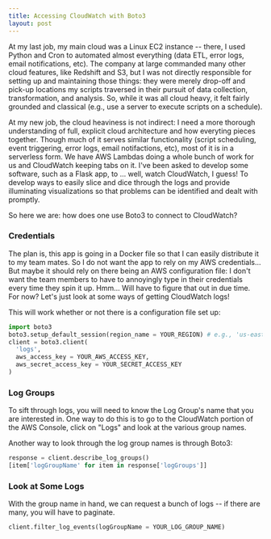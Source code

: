 ```yaml
---
title: Accessing CloudWatch with Boto3
layout: post
---
```


At my last job, my main cloud was a Linux EC2 instance -- there, I used Python and Cron to automated almost everything
(data ETL, error logs, email notifications, etc).  The company at large commanded many other cloud features, like Redshift and S3, 
but I was not directly responsible for setting up and maintaining those things: they were merely drop-off and pick-up locations
my scripts traversed in their pursuit of data collection, transformation, and analysis.  So, while it was all cloud heavy, 
it felt fairly grounded and classical (e.g., use a server to execute scripts on a schedule).

At my new job, the cloud heaviness is not indirect: I need a more thorough understanding of full, explicit cloud 
architecture and how everyting pieces together.  Though much of it serves similar functionality (script scheduling, 
event triggering, error logs, email notifactions, etc), most of it is in a serverless form.  We have AWS Lambdas doing
a whole bunch of work for us and CloudWatch keeping tabs on it.  I've been asked to develop some software, such as
a Flask app, to ... well, watch CloudWatch, I guess!  To develop ways to easily slice and dice through the logs and provide
illuminating visualizations so that problems can be identified and dealt with promptly.

So here we are: how does one use Boto3 to connect to CloudWatch?

### Credentials
The plan is, this app is going in a Docker file so that I can easily distribute it to my team mates.  So I
do not want the app to rely on my AWS credentials...  But maybe it should rely on there being an AWS 
configuration file: I don't want the team members to have to annoyingly type in their credentials every time
they spin it up.  Hmm... Will have to figure that out in due time.  For now?  Let's just look at
some ways of getting CloudWatch logs!

This will work whether or not there is a configuration file set up:
```python
import boto3
boto3.setup_default_session(region_name = YOUR_REGION) # e.g., 'us-east-1'
client = boto3.client(
  'logs',
  aws_access_key = YOUR_AWS_ACCESS_KEY,
  aws_secret_access_key = YOUR_SECRET_ACCESS_KEY
)
```

### Log Groups 
To sift through logs, you will need to know the Log Group's name that you are interested in.  One way 
to do this is to go to the CloudWatch portion of the AWS Console, click on "Logs" and look at the various group names.

Another way to look through the log group names is through Boto3:
```python
response = client.describe_log_groups()
[item['logGroupName' for item in response['logGroups']]
```


### Look at Some Logs
With the group name in hand, we can request a bunch of logs -- if there are many, you will have to 
paginate.

```python
client.filter_log_events(logGroupName = YOUR_LOG_GROUP_NAME)
```
